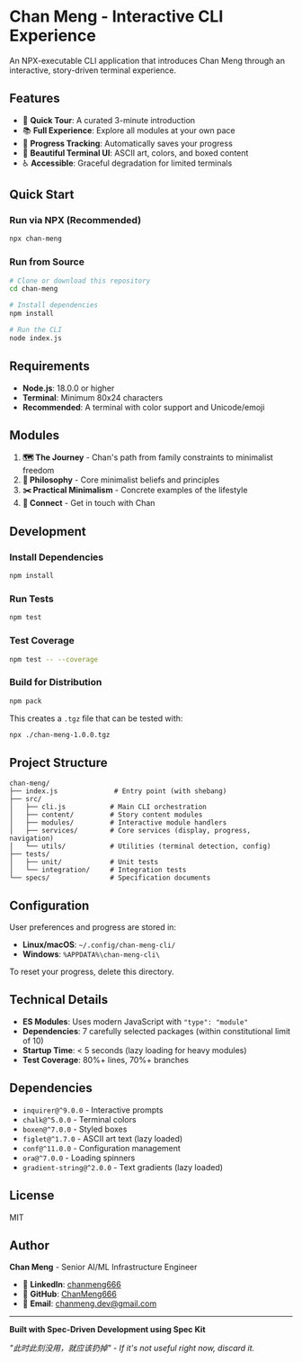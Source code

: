 # Chan Meng - Interactive CLI Experience

An NPX-executable CLI application that introduces Chan Meng through an interactive, story-driven terminal experience.

## Features

- 🚀 **Quick Tour**: A curated 3-minute introduction
- 📚 **Full Experience**: Explore all modules at your own pace
- 💾 **Progress Tracking**: Automatically saves your progress
- 🎨 **Beautiful Terminal UI**: ASCII art, colors, and boxed content
- ♿ **Accessible**: Graceful degradation for limited terminals

## Quick Start

### Run via NPX (Recommended)

```bash
npx chan-meng
```

### Run from Source

```bash
# Clone or download this repository
cd chan-meng

# Install dependencies
npm install

# Run the CLI
node index.js
```

## Requirements

- **Node.js**: 18.0.0 or higher
- **Terminal**: Minimum 80x24 characters
- **Recommended**: A terminal with color support and Unicode/emoji

## Modules

1. **🗺️  The Journey** - Chan's path from family constraints to minimalist freedom
2. **💭 Philosophy** - Core minimalist beliefs and principles
3. **✂️  Practical Minimalism** - Concrete examples of the lifestyle
4. **📧 Connect** - Get in touch with Chan

## Development

### Install Dependencies

```bash
npm install
```

### Run Tests

```bash
npm test
```

### Test Coverage

```bash
npm test -- --coverage
```

### Build for Distribution

```bash
npm pack
```

This creates a `.tgz` file that can be tested with:

```bash
npx ./chan-meng-1.0.0.tgz
```

## Project Structure

```
chan-meng/
├── index.js              # Entry point (with shebang)
├── src/
│   ├── cli.js           # Main CLI orchestration
│   ├── content/         # Story content modules
│   ├── modules/         # Interactive module handlers
│   ├── services/        # Core services (display, progress, navigation)
│   └── utils/           # Utilities (terminal detection, config)
├── tests/
│   ├── unit/            # Unit tests
│   └── integration/     # Integration tests
└── specs/               # Specification documents
```

## Configuration

User preferences and progress are stored in:
- **Linux/macOS**: `~/.config/chan-meng-cli/`
- **Windows**: `%APPDATA%\chan-meng-cli\`

To reset your progress, delete this directory.

## Technical Details

- **ES Modules**: Uses modern JavaScript with `"type": "module"`
- **Dependencies**: 7 carefully selected packages (within constitutional limit of 10)
- **Startup Time**: < 5 seconds (lazy loading for heavy modules)
- **Test Coverage**: 80%+ lines, 70%+ branches

## Dependencies

- `inquirer@^9.0.0` - Interactive prompts
- `chalk@^5.0.0` - Terminal colors
- `boxen@^7.0.0` - Styled boxes
- `figlet@^1.7.0` - ASCII art text (lazy loaded)
- `conf@^11.0.0` - Configuration management
- `ora@^7.0.0` - Loading spinners
- `gradient-string@^2.0.0` - Text gradients (lazy loaded)

## License

MIT

## Author

**Chan Meng** - Senior AI/ML Infrastructure Engineer

- 💼 **LinkedIn**: [chanmeng666](https://www.linkedin.com/in/chanmeng666/)
- 🐙 **GitHub**: [ChanMeng666](https://github.com/ChanMeng666)
- 📧 **Email**: chanmeng.dev@gmail.com

---

**Built with Spec-Driven Development using Spec Kit**

_"此时此刻没用，就应该扔掉" - If it's not useful right now, discard it._
